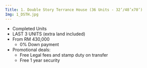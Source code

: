 ```yaml
---
Title: 1. Double Story Terrance House (36 Units - 32’/48’x70’)
Img: 1_DSTH.jpg
---
```


* Completed Units
* LAST 3 UNITS (extra land included)
* From RM 430,000
    - 0% Down payment
* Promotional deals:
    - Free Legal fees and stamp duty on transfer
    - Free 1 year security